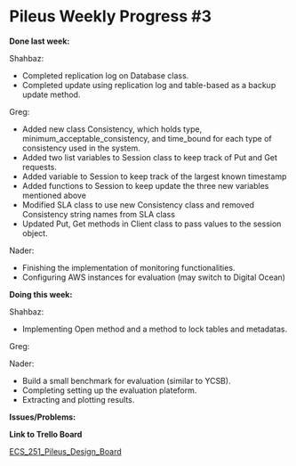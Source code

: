 # Pileus Weekly Progress #3

**Done last week:**

Shahbaz:

* Completed replication log on Database class.
* Completed update using replication log and table-based as a backup update method.

Greg:

* Added new class Consistency, which holds type, minimum_acceptable_consistency,
 and time_bound for each type of consistency used in the system.
 * Added two list variables to Session class to keep track of Put and Get 
 requests.
 * Added variable to Session to keep track of the largest known timestamp
 * Added functions to Session to keep update the three new variables 
 mentioned above
 * Modified SLA class to use new Consistency class and removed Consistency 
 string names from SLA class
 * Updated Put, Get methods in Client class to pass values to the session 
 object.

Nader:

* Finishing the implementation of monitoring functionalities.
* Configuring AWS instances for evaluation (may switch to Digital Ocean)

**Doing this week:**

Shahbaz:

* Implementing Open method and a method to lock tables and metadatas.

Greg:

Nader:

* Build a small benchmark for evaluation (similar to YCSB).
* Completing setting up the evaluation plateform.
* Extracting and plotting results.

**Issues/Problems:**

**Link to Trello Board**

[ECS_251_Pileus_Design_Board](https://trello.com/b/6lscmOq9/pileus)
